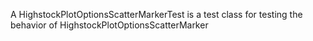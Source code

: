 A HighstockPlotOptionsScatterMarkerTest is a test class for testing the behavior of HighstockPlotOptionsScatterMarker